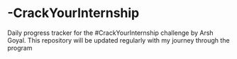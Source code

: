 # -CrackYourInternship
Daily progress tracker for the #CrackYourInternship challenge by Arsh Goyal. This repository will be updated regularly with my journey through the program
